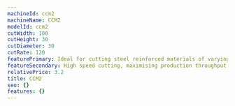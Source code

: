 ```yaml
---
machineId: ccm2
machineName: CCM2
modelId: ccm2
cutWidth: 100
cutHeight: 30
cutDiameter: 30
cutRate: 120
featurePrimary: Ideal for cutting steel reinforced materials of varying softness.
featureSecondary: High speed cutting, maximising production throughput
relativePrice: 3.2
title: CCM2
seo: {}
features: {}
---
```

